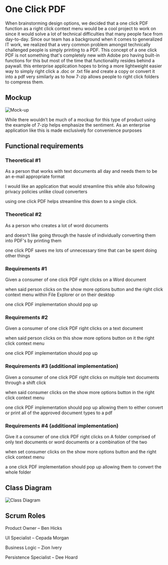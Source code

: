 # One Click PDF 

When brainstorming design options, we decided that a one click PDF function as a right click context menu would be a cool project to work on since it would solve a lot of technical difficulties that many people face from day-to-day. Since our team has a background when it comes to generalized IT work, we realized that a very common problem amongst technically challenged people is simply printing to a PDF. This concept of a one click PDF is not something that's completely new with Adobe pro having built-in functions for this but most of the time that functionality resides behind a paywall. this enterprise application hopes to bring a more lightweight easier way to simply right click a .doc or .txt file and create a copy or convert it into a pdf very similarly as to how 7-zip allows people to right click folders to compress them. 

## Mockup 

![Mock-up](https://user-images.githubusercontent.com/73999671/190031544-b98dc32f-b35a-498e-9740-d60e74795fcf.png)

While there wouldn’t be much of a mockup for this type of product using the example of 7-zip helps emphasize the sentiment. As an enterprise application like this is made exclusively for convenience purposes 

## Functional requirements 

### Theoretical #1 

As a person that works with text documents all day and needs them to be an e-mail appropriate format 

I would like an application that would streamline this while also following privacy policies unlike cloud converters 

using one click PDF helps streamline this down to a single click. 

### Theoretical #2 

As a person who creates a lot of word documents 

and doesn't like going through the hassle of individually converting them into PDF's by printing them 

one click PDF saves me lots of unnecessary time that can be spent doing other things 

### Requirements #1 

Given a consumer of one click PDF right clicks on a Word document 

when said person clicks on the show more options button and the right click context menu within File Explorer or on their desktop 

one click PDF implementation should pop up 

### Requirements #2 

Given a consumer of one click PDF right clicks on a text document  

when said person clicks on this show more options button on it the right click context menu 

one click PDF implementation should pop up 

### Requirements #3 (additional implementation) 

Given a consumer of one click PDF right clicks on multiple text documents through a shift click 

when said consumer clicks on the show more options button in the right click context menu 

one click PDF implementation should pop up allowing them to either convert or print all of the approved document types to a pdf 

### Requirements #4 (additional implementation) 

Give it a consumer of one click PDF right clicks on A folder comprised of only text documents or word documents or a combination of the two 

when set consumer clicks on the show more options button and the right click context menu 

a one click PDF implementation should pop up allowing them to convert the whole folder 

## Class Diagram 

![Class Diagram](https://user-images.githubusercontent.com/73999671/190031586-0b1b004a-1a8f-4a67-9287-a6508cc6486e.png)

## Scrum Roles 

Product Owner – Ben Hicks 

UI Specialist – Cepada Morgan  

Business Logic – Zion Ivery 

Persistence Specialist – Dee Hoard 
